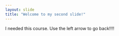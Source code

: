 ```yaml
---
layout: slide
title: "Welcome to my second slide!"
---
```

I needed this course.
Use the left arrow to go back!!!!
